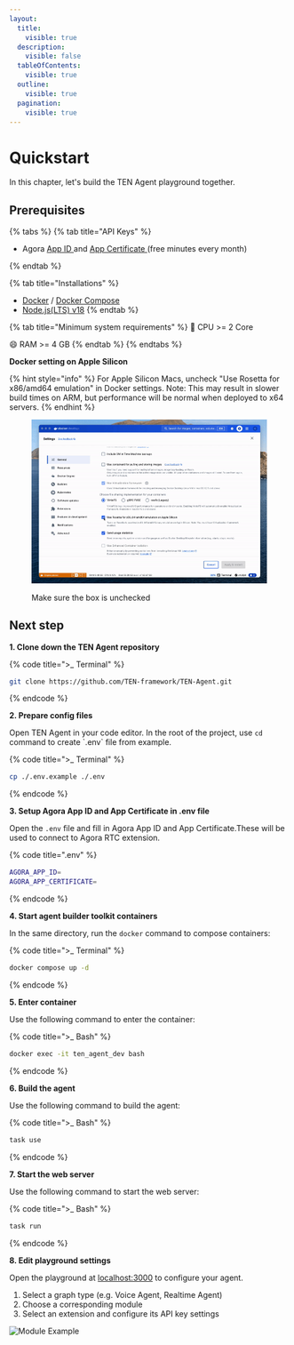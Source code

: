 ```yaml
---
layout:
  title:
    visible: true
  description:
    visible: false
  tableOfContents:
    visible: true
  outline:
    visible: true
  pagination:
    visible: true
---
```


# Quickstart

In this chapter, let's build the TEN Agent playground together.

## Prerequisites

{% tabs %}
{% tab title="API Keys" %}

* Agora [ App ID ](https://docs.agora.io/en/video-calling/get-started/manage-agora-account?platform=web#create-an-agora-project) and [ App Certificate ](https://docs.agora.io/en/video-calling/get-started/manage-agora-account?platform=web#create-an-agora-project)(free minutes every month)
<!-- * [OpenAI](https://openai.com/index/openai-api/) API key -->
<!-- * Azure [speech-to-text](https://azure.microsoft.com/en-us/products/ai-services/speech-to-text) and [text-to-speech](https://azure.microsoft.com/en-us/products/ai-services/text-to-speech) API keys -->
{% endtab %}

{% tab title="Installations" %}

* [Docker](https://www.docker.com/) / [Docker Compose](https://docs.docker.com/compose/)
* [Node.js(LTS) v18](https://nodejs.org/en)
{% endtab %}

{% tab title="Minimum system requirements" %}
:tada: CPU >= 2 Core

:smile: RAM >= 4 GB
{% endtab %}
{% endtabs %}

**Docker setting on Apple Silicon**

{% hint style="info" %}
For Apple Silicon Macs, uncheck "Use Rosetta for x86/amd64 emulation" in Docker settings. Note: This may result in slower build times on ARM, but performance will be normal when deployed to x64 servers.
{% endhint %}

<figure><img src="../assets/gif/docker_setting.gif" alt="" width="563"><figcaption><p>Make sure the box is unchecked</p></figcaption></figure>

## Next step

**1. Clone down the TEN Agent repository**

{% code title=">_ Terminal" %}

```sh
git clone https://github.com/TEN-framework/TEN-Agent.git
```

{% endcode %}

**2. Prepare config files**

Open TEN Agent in your code editor. In the root of the project, use `cd` command to create \`.env\` file from example.

{% code title=">_ Terminal" %}

```sh
cp ./.env.example ./.env
```

{% endcode %}

**3. Setup Agora App ID and App Certificate in   .env file**

Open the `.env` file and fill in Agora App ID and App Certificate.These will be used to connect to Agora RTC extension.

{% code title=".env" %}

```bash
AGORA_APP_ID=
AGORA_APP_CERTIFICATE=
```

{% endcode %}

**4. Start agent builder toolkit containers**

In the same directory, run the `docker` command to compose containers:

{% code title=">_ Terminal" %}

```bash
docker compose up -d
```

{% endcode %}

**5. Enter container**

Use the following command to enter the container:

{% code title=">_ Bash" %}

```bash
docker exec -it ten_agent_dev bash
```

{% endcode %}

**6. Build the agent**

Use the following command to build the agent:

{% code title=">_ Bash" %}

```bash
task use
```

{% endcode %}

**7. Start the web server**

Use the following command to start the web server:

{% code title=">_ Bash" %}

```bash
task run
```

{% endcode %}


**8. Edit playground settings**

Open the playground at [localhost:3000](http://localhost:3000) to configure your agent.
 1. Select a graph type (e.g. Voice Agent, Realtime Agent)
 2. Choose a corresponding module
 3. Select an extension and configure its API key settings

![Module Example](https://github.com/TEN-framework/docs/blob/main/assets/gif/module-example.gif?raw=true)